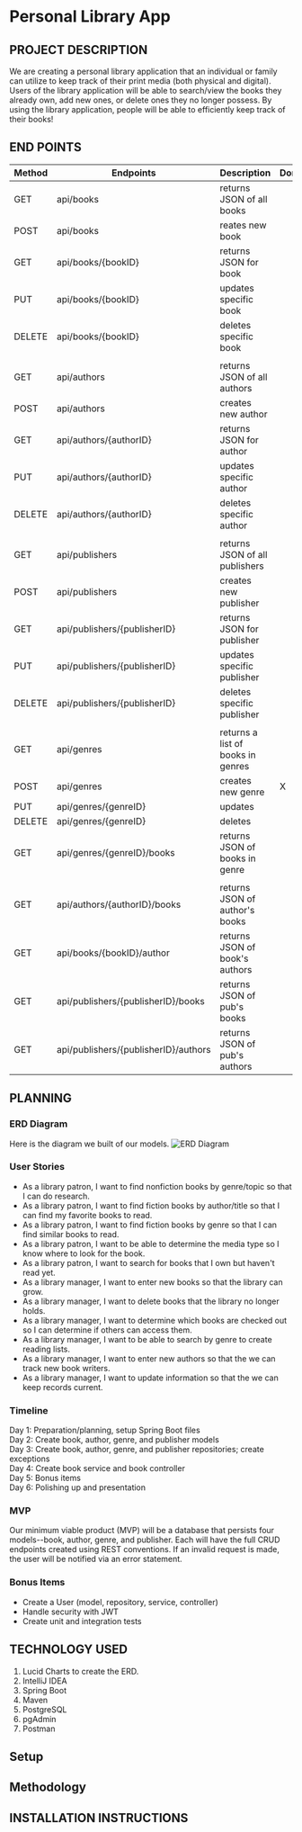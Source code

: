 # Personal Library App

## PROJECT DESCRIPTION

We are creating a personal library application that an individual or family can utilize to keep track of their print
media (both physical and digital). Users of the library application will be able to search/view the books they already
own, add new ones, or delete ones they no longer possess. By using the library application, people will be able to
efficiently keep track of their books!

## END POINTS

|Method |Endpoints                           |Description                   | Done |
|-------|------------------------------------|------------------------------|------|
|GET    |api/books                           |returns JSON of all books     ||
|POST   |api/books                           |reates new book               ||
|GET    |api/books/{bookID}                  |returns JSON for book         ||
|PUT    |api/books/{bookID}                  |updates specific book         ||
|DELETE    |api/books/{bookID}                  |deletes specific book         ||
|       |                                    |                              ||
|GET    |api/authors                         |returns JSON of all authors   ||
|POST    |api/authors                         |creates new author            ||
|GET    |api/authors/{authorID}                 |returns JSON for author       ||
|PUT    |api/authors/{authorID}              |updates specific author       ||
|DELETE    |api/authors/{authorID}              |deletes specific author       ||
|       |                                    |                              ||  
|GET    |api/publishers                      |returns JSON of all publishers||
|POST    |api/publishers                         |creates new publisher         ||
|GET    |api/publishers/{publisherID}        |returns JSON for publisher    ||
|PUT    |api/publishers/{publisherID}        |updates specific publisher    ||
|DELETE    |api/publishers/{publisherID}        |deletes specific publisher    ||
|       |                                    |                              ||
|GET    |api/genres                             |returns a list of books in genres  ||
|POST    |api/genres                             |creates new genre             | X    |
|PUT    |api/genres/{genreID}                 |updates                       ||
|DELETE |api/genres/{genreID}                 |deletes                       ||
|GET    |api/genres/{genreID}/books             |returns JSON of books in genre||
|       |                                    |                              ||
|GET    |api/authors/{authorID}/books        |returns JSON of author's books||
|GET    |api/books/{bookID}/author             |returns JSON of book's authors||
|GET    |api/publishers/{publisherID}/books  |returns JSON of pub's books   ||
|GET    |api/publishers/{publisherID}/authors|returns JSON of pub's authors ||

## PLANNING

### ERD Diagram
Here is the diagram we built of our models.
![ERD Diagram](https://user-images.githubusercontent.com/79819338/147974942-de8f0ac4-6df4-4e1c-87d7-d171c61c1e08.png)

### User Stories

- As a library patron, I want to find nonfiction books by genre/topic so that I can do research.
- As a library patron, I want to find fiction books by author/title so that I can find my favorite books to read.
- As a library patron, I want to find fiction books by genre so that I can find similar books to read.
- As a library patron, I want to be able to determine the media type so I know where to look for the book.
- As a library patron, I want to search for books that I own but haven't read yet.
- As a library manager, I want to enter new books so that the library can grow.
- As a library manager, I want to delete books that the library no longer holds.
- As a library manager, I want to determine which books are checked out so I can determine if others can access them.
- As a library manager, I want to be able to search by genre to create reading lists.
- As a library manager, I want to enter new authors so that the we can track new book writers.
- As a library manager, I want to update information so that the we can keep records current.

### Timeline
Day 1: Preparation/planning, setup Spring Boot files <br>
Day 2: Create book, author, genre, and publisher models <br>
Day 3: Create book, author, genre, and publisher repositories; create exceptions <br>
Day 4: Create book service and book controller <br>
Day 5: Bonus items <br>
Day 6: Polishing up and presentation

### MVP
Our minimum viable product (MVP) will be a database that persists four models--book, author, genre, and publisher. Each will have the full CRUD endpoints created using REST conventions. If an invalid request is made, the user will be notified via an error statement.

### Bonus Items
- Create a User (model, repository, service, controller)
- Handle security with JWT
- Create unit and integration tests

## TECHNOLOGY USED
1. Lucid Charts to create the ERD.
2. IntelliJ IDEA
3. Spring Boot
4. Maven
5. PostgreSQL
6. pgAdmin
7. Postman 

## Setup

## Methodology

## INSTALLATION INSTRUCTIONS


